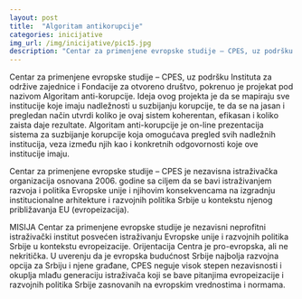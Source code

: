 ```yaml
---
layout: post
title:  "Algoritam antikorupcije"
categories: inicijative
img_url: /img/inicijative/pic15.jpg
description: "Centar za primenjene evropske studije – CPES, uz podršku Instituta za održive zajednice i Fondacije za otvoreno društvo, pokrenuo je projekat pod nazivom Algoritam anti-korupcije. Ideja ovog projekta je da se mapiraju sve institucije koje imaju nadležnosti u suzbijanju korupcije, te da se na jasan i pregledan način utvrdi koliko je ovaj sistem koherentan, efikasan"
---
```


Centar za primenjene evropske studije – CPES, uz podršku Instituta za održive zajednice i Fondacije za otvoreno društvo, pokrenuo je projekat pod nazivom Algoritam anti-korupcije. Ideja ovog projekta je da se mapiraju sve institucije koje imaju nadležnosti u suzbijanju korupcije, te da se na jasan i pregledan način utvrdi koliko je ovaj sistem koherentan, efikasan i koliko zaista daje rezultate. Algoritam anti-korupcije je on-line prezentacija sistema za suzbijanje korupcije koja omogućava pregled svih nadležnih institucija, veza između njih kao i konkretnih odgovornosti koje ove institucije imaju.

Centar za primenjene evropske studije – CPES je nezavisna istraživačka organizacija osnovana 2006. godine sa ciljem da se bavi istraživanjem razvoja i politika Evropske unije i njihovim konsekvencama na izgradnju institucionalne arhitekture i razvojnih politika Srbije u kontekstu njenog približavanja EU (evropeizacija).

MISIJA
Centar za primenjene evropske studije je nezavisni neprofitni istraživački institut posvećen istraživanju Evropske unije i razvojnih politika Srbije u kontekstu evropeizacije. Orijentacija Centra je pro-evropska, ali ne nekritička. U uverenju da je evropska budućnost Srbije najbolja razvojna opcija za Srbiju i njene građane, CPES neguje visok stepen nezavisnosti i okuplja mlađu generaciju istraživača koji se bave pitanjima evropeizacije i razvojnih politika Srbije zasnovanih na evropskim vrednostima i normama.
